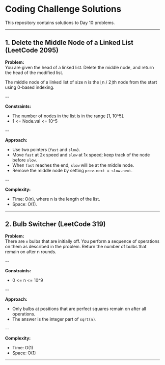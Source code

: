 # Coding Challenge Solutions

This repository contains solutions to Day 10 problems.

---

## 1. Delete the Middle Node of a Linked List (LeetCode 2095)

**Problem:**  
You are given the head of a linked list. Delete the middle node, and return the head of the modified list.

The middle node of a linked list of size n is the ⌊n / 2⌋th node from the start using 0-based indexing.

--

**Constraints:**  
- The number of nodes in the list is in the range [1, 10^5].
- 1 <= Node.val <= 10^5

--

**Approach:**  
- Use two pointers (`fast` and `slow`).  
- Move `fast` at 2x speed and `slow` at 1x speed; keep track of the node before `slow`.
- When `fast` reaches the end, `slow` will be at the middle node.
- Remove the middle node by setting `prev.next = slow.next`.

--

**Complexity:**  
- Time: O(n), where n is the length of the list.
- Space: O(1).

---

## 2. Bulb Switcher (LeetCode 319)

**Problem:**  
There are `n` bulbs that are initially off. You perform a sequence of operations on them as described in the problem. Return the number of bulbs that remain on after n rounds.

--

**Constraints:**  
- 0 <= n <= 10^9

--

**Approach:**  
- Only bulbs at positions that are perfect squares remain on after all operations.
- The answer is the integer part of `sqrt(n)`.

--

**Complexity:**  
- Time: O(1)
- Space: O(1)

---